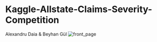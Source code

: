 # Kaggle-Allstate-Claims-Severity-Competition
Alexandru Daia &
Beyhan Gül
![front_page](https://cloud.githubusercontent.com/assets/16117352/19603950/d20e431e-97bb-11e6-8f9a-bc32f8da4c71.png)
